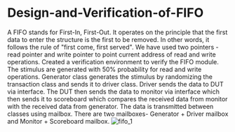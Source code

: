 # Design-and-Verification-of-FIFO
A FIFO stands for First-In, First-Out. It operates on the principle that the first data to enter the structure is the first to be removed. In other words, it follows the rule of "first come, first served". We have used two pointers -read pointer and write pointer to point current address of read and write operations. Created a verification environment to verify the FIFO module. The stimulus are generated with 50% probability for read and write operations. Generator class generates the stimulus by randomizing the transaction class and sends it to driver class. Driver sends the data to DUT via interface. The DUT then sends the data to monitor via interface which then sends it to scoreboard which compares the received data from monitor with the received data from generator. The data is transmitted between classes using mailbox. There are two mailboxes- Generator + Driver mailbox and Monitor + Scoreboard mailbox.
![fifo_1](https://github.com/NMeghaShree/Design-and-Verification-of-FIFO/assets/98016085/bb54b35c-9d82-4bb1-9af1-3a3cb64a535b)
